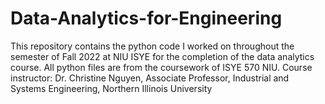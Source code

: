 # Data-Analytics-for-Engineering
This repository contains the python code I worked on throughout the semester of Fall 2022 at NIU ISYE for the completion of the data analytics course.
All python files are from the coursework of ISYE 570 NIU. 
Course instructor: Dr. Christine Nguyen, Associate Professor, Industrial and Systems Engineering, Northern Illinois University
